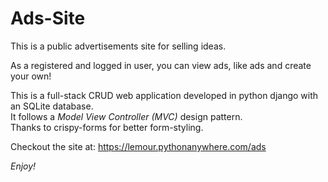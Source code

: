 # Ads-Site

This is a public advertisements site for selling ideas.

As a registered and logged in user, you can view ads, like ads and create your own!

This is a full-stack CRUD web application developed in python django with an SQLite database. <br>
It follows a <em>Model View Controller (MVC)</em> design pattern. <br>
Thanks to crispy-forms for better form-styling.

Checkout the site at: https://lemour.pythonanywhere.com/ads

<i>Enjoy!</i>
